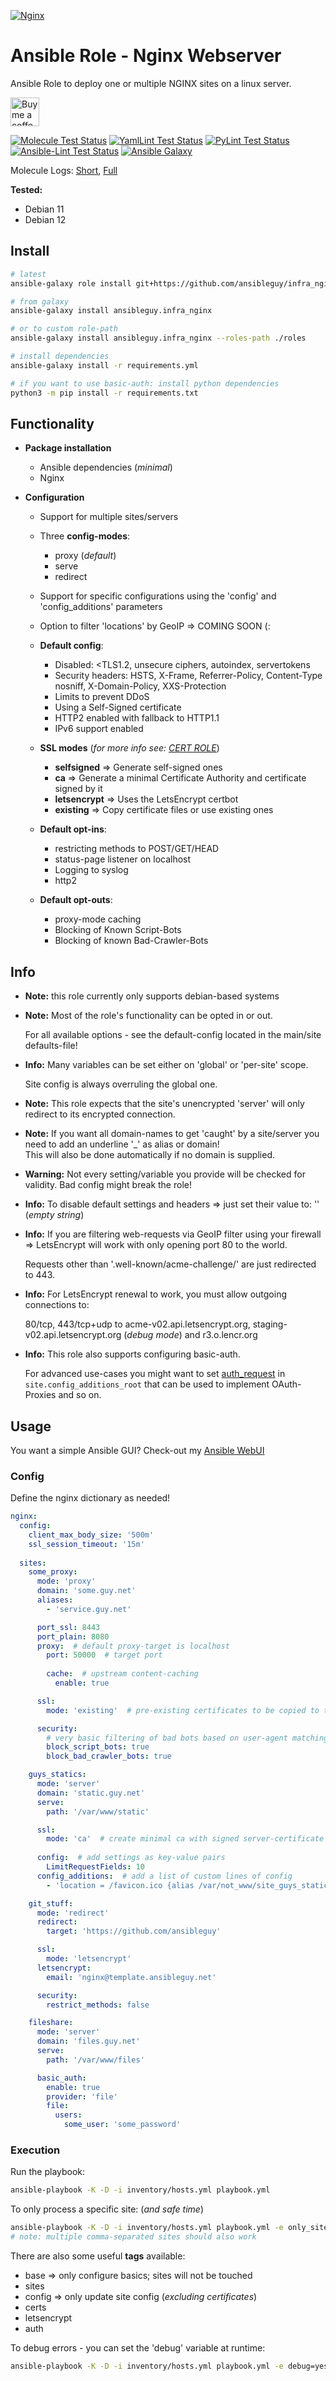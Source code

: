 [![Nginx](https://nginx.org/nginx.png)](https://nginx.org)

# Ansible Role - Nginx Webserver

Ansible Role to deploy one or multiple NGINX sites on a linux server.

<a href='https://ko-fi.com/ansible0guy' target='_blank'><img height='35' style='border:0px;height:46px;' src='https://az743702.vo.msecnd.net/cdn/kofi3.png?v=0' border='0' alt='Buy me a coffee' />

[![Molecule Test Status](https://badges.ansibleguy.net/infra_nginx.molecule.svg)](https://github.com/ansibleguy/_meta_cicd/blob/latest/templates/usr/local/bin/cicd/molecule.sh.j2)
[![YamlLint Test Status](https://badges.ansibleguy.net/infra_nginx.yamllint.svg)](https://github.com/ansibleguy/_meta_cicd/blob/latest/templates/usr/local/bin/cicd/yamllint.sh.j2)
[![PyLint Test Status](https://badges.ansibleguy.net/infra_nginx.pylint.svg)](https://github.com/ansibleguy/_meta_cicd/blob/latest/templates/usr/local/bin/cicd/pylint.sh.j2)
[![Ansible-Lint Test Status](https://badges.ansibleguy.net/infra_nginx.ansiblelint.svg)](https://github.com/ansibleguy/_meta_cicd/blob/latest/templates/usr/local/bin/cicd/ansiblelint.sh.j2)
[![Ansible Galaxy](https://badges.ansibleguy.net/galaxy.badge.svg)](https://galaxy.ansible.com/ui/standalone/roles/ansibleguy/infra_nginx)

Molecule Logs: [Short](https://badges.ansibleguy.net/log/molecule_infra_nginx_test_short.log), [Full](https://badges.ansibleguy.net/log/molecule_infra_nginx_test.log)

**Tested:**
* Debian 11
* Debian 12

## Install

```bash
# latest
ansible-galaxy role install git+https://github.com/ansibleguy/infra_nginx

# from galaxy
ansible-galaxy install ansibleguy.infra_nginx

# or to custom role-path
ansible-galaxy install ansibleguy.infra_nginx --roles-path ./roles

# install dependencies
ansible-galaxy install -r requirements.yml

# if you want to use basic-auth: install python dependencies
python3 -m pip install -r requirements.txt
```

## Functionality

* **Package installation**
  * Ansible dependencies (_minimal_)
  * Nginx


* **Configuration**
  * Support for multiple sites/servers
  * Three **config-modes**:
    * proxy (_default_)
    * serve
    * redirect
  * Support for specific configurations using the 'config' and 'config_additions' parameters
  * Option to filter 'locations' by GeoIP => COMING SOON (:

  * **Default config**:
    * Disabled: <TLS1.2, unsecure ciphers, autoindex, servertokens
    * Security headers: HSTS, X-Frame, Referrer-Policy, Content-Type nosniff, X-Domain-Policy, XXS-Protection
    * Limits to prevent DDoS
    * Using a Self-Signed certificate
    * HTTP2 enabled with fallback to HTTP1.1
    * IPv6 support enabled


  * **SSL modes** (_for more info see: [CERT ROLE](https://github.com/ansibleguy/infra_certs)_)
    * **selfsigned** => Generate self-signed ones
    * **ca** => Generate a minimal Certificate Authority and certificate signed by it
    * **letsencrypt** => Uses the LetsEncrypt certbot
    * **existing** => Copy certificate files or use existing ones


  * **Default opt-ins**:
    * restricting methods to POST/GET/HEAD
    * status-page listener on localhost
    * Logging to syslog
    * http2


  * **Default opt-outs**:
    * proxy-mode caching
    * Blocking of Known Script-Bots
    * Blocking of known Bad-Crawler-Bots

## Info

* **Note:** this role currently only supports debian-based systems


* **Note:** Most of the role's functionality can be opted in or out.

  For all available options - see the default-config located in the main/site defaults-file!


* **Info:** Many variables can be set either on 'global' or 'per-site' scope.

  Site config is always overruling the global one.


* **Note:** This role expects that the site's unencrypted 'server' will only redirect to its encrypted connection.


* **Note:** If you want all domain-names to get 'caught' by a site/server you need to add an underline '_' as alias or domain!<br>
This will also be done automatically if no domain is supplied.


* **Warning:** Not every setting/variable you provide will be checked for validity. Bad config might break the role!


* **Info:** To disable default settings and headers => just set their value to: '' (_empty string_)


* **Info:** If you are filtering web-requests via GeoIP filter using your firewall => LetsEncrypt will work with only opening port 80 to the world.

  Requests other than '.well-known/acme-challenge/' are just redirected to 443.


* **Info:** For LetsEncrypt renewal to work, you must allow outgoing connections to:

  80/tcp, 443/tcp+udp to acme-v02.api.letsencrypt.org, staging-v02.api.letsencrypt.org (_debug mode_) and r3.o.lencr.org


* **Info:** This role also supports configuring basic-auth.

  For advanced use-cases you might want to set [auth_request](http://nginx.org/en/docs/http/ngx_http_auth_request_module.html) in `site.config_additions_root` that can be used to implement OAuth-Proxies and so on.


## Usage

You want a simple Ansible GUI? Check-out my [Ansible WebUI](https://github.com/ansibleguy/webui)

### Config

Define the nginx dictionary as needed!

```yaml
nginx:
  config:
    client_max_body_size: '500m'
    ssl_session_timeout: '15m'
  
  sites:
    some_proxy:
      mode: 'proxy'
      domain: 'some.guy.net'
      aliases:
        - 'service.guy.net'

      port_ssl: 8443
      port_plain: 8080
      proxy:  # default proxy-target is localhost
        port: 50000  # target port
        
        cache:  # upstream content-caching
          enable: true

      ssl:
        mode: 'existing'  # pre-existing certificates to be copied to the target server

      security:
        # very basic filtering of bad bots based on user-agent matching
        block_script_bots: true
        block_bad_crawler_bots: true

    guys_statics:
      mode: 'server'
      domain: 'static.guy.net'
      serve:
        path: '/var/www/static'

      ssl:
        mode: 'ca'  # create minimal ca with signed server-certificate
      
      config:  # add settings as key-value pairs
        LimitRequestFields: 10
      config_additions:  # add a list of custom lines of config
        - 'location = /favicon.ico {alias /var/not_www/site_guys_statics/favicon.ico;}'

    git_stuff:
      mode: 'redirect'
      redirect:
        target: 'https://github.com/ansibleguy'

      ssl:
        mode: 'letsencrypt'
      letsencrypt:
        email: 'nginx@template.ansibleguy.net'

      security:
        restrict_methods: false

    fileshare:
      mode: 'server'
      domain: 'files.guy.net'
      serve:
        path: '/var/www/files'

      basic_auth:
        enable: true
        provider: 'file'
        file:
          users:
            some_user: 'some_password'
```

### Execution

Run the playbook:
```bash
ansible-playbook -K -D -i inventory/hosts.yml playbook.yml
```

To only process a specific site: (_and safe time_)
```bash
ansible-playbook -K -D -i inventory/hosts.yml playbook.yml -e only_site=SITE_NAME
# note: multiple comma-separated sites should also work
```


There are also some useful **tags** available:
* base => only configure basics; sites will not be touched
* sites
* config => only update site config (_excluding certificates_)
* certs
* letsencrypt
* auth

To debug errors - you can set the 'debug' variable at runtime:
```bash
ansible-playbook -K -D -i inventory/hosts.yml playbook.yml -e debug=yes
```
